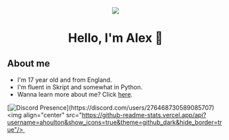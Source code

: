 <div align="center">
<img src="https://cdn.upload.systems/uploads/Ju1UAsfl.gif">
    <h1>Hello, I'm Alex 👋</h1>
</div>

## About me
- I'm 17 year old and from England.
- I'm fluent in Skript and somewhat in Python.</br>
- Wanna learn more about me? Click [here](https://en.pronouns.page/@Houlton).


[![Discord Presence](https://lanyard.cnrad.dev/api/276468730589085707?idleMessage=Probably%20doing%20something%20which%20isn't%20Rich%20Presence%20supported.)](https://discord.com/users/276468730589085707)
<img align="center" src="https://github-readme-stats.vercel.app/api?username=ahoulton&show_icons=true&theme=github_dark&hide_border=true"/> <br>
